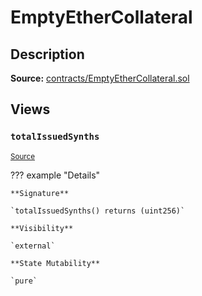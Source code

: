 # EmptyEtherCollateral

## Description

**Source:** [contracts/EmptyEtherCollateral.sol](https://github.com/Synthetixio/synthetix/tree/v2.30.0-alpha/contracts/EmptyEtherCollateral.sol)

## Views

### `totalIssuedSynths`

<sub>[Source](https://github.com/Synthetixio/synthetix/tree/v2.30.0-alpha/contracts/EmptyEtherCollateral.sol#L6)</sub>

??? example "Details"

    **Signature**

    `totalIssuedSynths() returns (uint256)`

    **Visibility**

    `external`

    **State Mutability**

    `pure`
